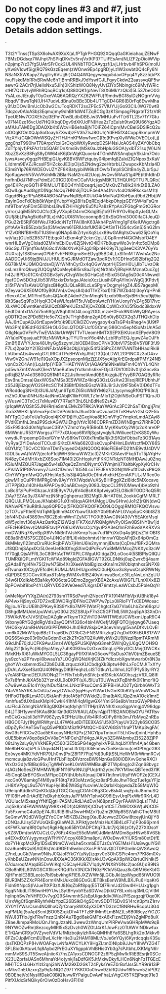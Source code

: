 # Do not copy lines #3 and #7, just copy the code and import it into Details addon settings.

`

T3t2YTnss(TSpSX6oIwAX9XoX(aLfPTglrPHGQ92XQqqGaGKieiahaqjZENwF7BMzDGdsqr7WJhpt7hSPiqDKvEv5rvjVx9(P37TUiFEsAm(NLlZF2pOiolWVipn2pjmp7(z37fgSUAtrSFrCqk2UL4NNbTFDCAAyqzf(LvjLHrbvb4FhSPG(molUyXw8VIcwfSig(RQ79kGzzEqem(zWOnw9Ep4pgRD)yLt1W3xwbt0Q4cFy6NNSaNX5WKapyZAygIlry6VUjj8r)O4Q4WQegywexgx5davOFyq4Yy8zz5(bPXfvuFIskdMbRRvBRwMe6hTjBrmRRBkJ9dYswfGJLFqyyCkdwZ2aassyqQF5waewrGl2ACri7rjUelIxNxu5Jih)0KShlzW0Q8NyyUv(ZlYx5Nblng(c69Mv(WRlcstHf7Qzbv(vjWRhRQaqBCq1s)Q880QK1(pNevT8(X6MkYzQk3)5L537beO0GYsALxcJtErujIyT0yOxeVAQ6AQRQzYXZ62WFPJ)f9mdwBGf8ylDzNOgrnVVgRbqdV18wsTqN(UH47udvLdBnu0xBBc3Db4UTTgCD4GR6(BOrFq6EwvMhay3fJzDOwlBmUcOb3w2CrJToqRDKT2sxZPEcS7VlUYUijGo93ClL(WG70wtB7dqzov0AloASb)3Eqmu)my9dhBh1dW4TZqBCGg3zK1SmpagFNgxtnT2fzVtRTpeUENw7COXEh2ql3EPm70wBLdbiDBEJw3VMHUuFvfT(r6TL2Sv7fY7Gtuv07N40zq16vcUd7HQIXbq0Dgv9dXKUdFN(Hea2zTzEaIsh9twQ9U66YgzADaM)UuTAM)Dg3DAQXbKt6WcvHB6ehaBjNTOiFZ64iCpn(MvCBeIGDSlRcQ2uolOOgKfOnXQJpSoGoayhZXw4)zFV3hZlsJ8GUh)YdEH5fX4CoppRkmpnVWVizXYk(GQkOWnWSQyZHTHJHnKPMow1wcG(Rc(KFvqXIyWWaOVEOLo(Lj)gzg0hzT990hvT70ArpcYcxIGrCkybWtXyRwdpD2SI4NsiJcA0S4iyZAY0bCbqZdTfphjvf)PkFAz1zb5QAB1DnXmsBv(MSk0aJzbHpIuGSOA(yxlbT21sq(W)IJNXbzZSvXzB8FgS8yDW64cK6jGnWgKQuoekr4TGmMWSAnqbgVSkiJm7OdclywsAsvcy0gqzPHBEqiGUgvK8BV8WFztquby04lpmfq8ZalxiZ(QNpoxBxKaVLiIdmm9EVZJRcsslF5HZckoJE3lpOljs5ZNdwg2zeHrbrbL(ZwupoxKbMzIa4DE3m8Ylp76R)WDEOvUZYZF8KBatypbiIW6kzfIOwfxTmpIiSCiItBn4yZLbr5pJKjoKugwehN5VoVKdnMk2iBlarNaM2rc4I2UopjJwQvv5RAaS1g4PE)itthfdtnDhnfhnDdJ7NFcyPdmEJC01GD(00mCCaIVUc(gsMBKTLTHQUHQTTUPLQRo(gs4EKPcyoGQTHPRIMUUTlB0Q4Yh1iDceqrLjexQMkQvZ7s8lk2KrkEtB(LZA0SQwlLguAudGg)tD(NgcNcQq7HNhSjTQUF4e4Aa4(NrvfcdOtk9RkckxsM1t(lGggd6NgzRPyAB64ABO5APawNqRBpK0UkO4rMyiNaQIKbH)au)9bd2Hb(jWZayInGocFdCbjb8kWpn(jYJbpYVg28HsDqREojd4bkpOhpjzGEYSW4sFsQmmf9TbmVpFDm5EI0hbsLBw8ZHlHVgNrEu5fUPa8zRYpAn2FGbgPmGtCGRoryVror)JqiM55NOJCfc(CEyVXxpEO4rmCKdqjB5j1o9TFr9YGvRbpXyJeGLMxGUfj8bLPaAg5ki6sP3Lx)rMQUOI81VIccoonnp8r26xSbGfrni3O00ifaC(JeuQ)PGu22rE5RjF68fWeJ7dGdc)NTzTFA(I8nK63Akh4PzAYmg1gFdXeIUWgctrg8pYtAAVRzB5Ezxb(5s(l3Mvdwm61ERIUdxfUK59iQAf3nTH3S4cvSnS)SnG2ImY1ZvGRNfB9HfbT1US9mq0NAp54kZrtynXqSLsx89wGARqItsCwu625jOoYiqwjViaz(GUoBZ8537TEtbqoX1xEkm4qF2cknr2gUJ)GpRrmH4GiCMsbfO4EYwnrHLBwVgCIxiad0ZMVmEbiCuv6ZjSNvtO4iDK7b8upwWo3v(n4tc5xDMp8G6cGpJT7jm(fGuM)6Gc4Vi8lsXNvK)iFJg0rBjxnHKi9y7L)g3eeCK3VA76yYoGUXra(y1S80smwjGPbEYvhFN9Xgnx8mEDyg95BD4LLxSIfmMTWwhAo2NcAADDCyUi69jqBNIJJUHULlShGJRMdOTZaw3pdREv1t1CDHnoSi92lbf)g2Q26G78kMAUQMOQrdsvDjWrWNfnCyrDx4qOGwVaptrHjESmH0UjJIbTUvzOikosLmz9roQkwg2UQQgMQoMeybBl5rs8aJTpk)NrXhb7jBRqHAlMznaCucZg(h42Jl8PDc01CXnD3GBv3yNyClvgWbcSGHaCaSHSixG5GAg5sD0cXNIwwdlfgefDDw5DCtqUlb53lVRzxkrDxfagaJAteieXczLiusihGFqAYIm)vWgCj(KPdvfjzli5tFWmTsAVaUQ1glscBHlgClJQLaR8ILcLeSPgn(OcgmyHgZ4JBS7agepM(9ZeyvaO6XE0MOf0yB0UVnLvOwjs84)ddT1VZ7ox1)1tE7WZbd4)l3oyYqHPn8r9evxACnLM1IYmfSahsQQAo8Z4dmFZhnMmgNRzxdb9IbnSjvBHr(5eu9jij9ioiRt3SaeSq9Fp3HyqK3O4sWLfqsMT5rJVsBotAwtclYH(wUonylYyZ4g5B17lvcXLkWOOEwntKendSUlQzDBiPeKUEzaZKjQvZQBLCpWDxXVJ5fGxdc3ildxxW5EdfDdnfxt1AZd75n69(gW8qhttlhD4Loog2GDLmzxH0Fok9NX5WyQRAyessgODTK2ee2PDd5EHc5o7X2q9JTHghBdnp2gADSn0(yBOZX2q3JTHQkhDlpAAJ6rtCupAQJ6rtEupw6tfx)k9EUClkDZCvwygaoy4xaTsGP4sRheg4v(iU9fPWb3Ph)69EdtF62lE5HrOLGGoLQTOQFUcf0GCmnjG86Cm5epNSoMzUnA5dO8gNquGVFnPvTwEVIA3krUrWjNTTvTUeomHMTXSEPXEiKUcnXEPyeV8G9AYla)xP0gayjuaEF9IzNMWbAqJTYUTrxoY6o4MvLzbRFpTEQJguwZ4aOJFh2mBf)BWYYJcte48UhyGg5zzymUblOEB40bxCPNV30btV17Sbt8V5YBF3fJ9F7Lx)2pa0zY2((B2nNFJxtA9R0sObjLVpjkI54f3SSPcZ4W17iANTbHHaolRki9LhUbmAf)s4wwlgG7LtRtCdTPcBHWx5jJ9d(T3(QoLDWL2GPtNCXz3oD4xvWw9VZGnJW91eI1(QaXOpJXZpseopnMjzZjZJX5ycAIjgXrEQrdpslfPMY24NBvpnCx2C4An((LqJsfp(Y(E8(THAEYNWOr(AQAGfaI9NkeWaFm4OhYYL4QNrpd5whZmfXVouK(SesYMaeBufaw(Yutkmhs6kvFOjs37DVf0tD3vXrjb3ncv8apiRkjBZMv4d3S60QQ51Mf1X22JisIhmeIAmd0BSAkzgkJEYyyBR7OAQByRRcEsvBnuDmsa)QaxW0Sa7MSa3ESWWZz4kiqG3OzLGsXw23IisojRlEPUbhhJfzS5JBjEizqqWO2GHtcSCTt43SBhfD8tdEGszWBBJ9r3Jv)9tF5b6V0)D6dTFxWRoddogSNH3)l3U6JdMjun6TpXlZ65IcWkBYM6z7LL)ycymsgRf0QfP63rJjmZhOJ0an0NHJ8z4atNmGAbjIK1liirF0WLTz1mMloTj2OjhINSeOuPST1QrxJOyWuswIC3TxCc)7xMuwDY7R7adY3hL6LhEdNe9ZsA2)(p1qaWtWQSh55JNHRr(ieSnnLEMvZ9TRK3VKaYWGrAc3FC2hSaT)Dng)j7m(7rx5XWHKLlpVlexxFjnOnDVPoVdnhJSuvD0nuCvuaxOSTvKHwVrGsLQ2E5bMYTgCjDubToUaTqQoql4jKXFDj)iYuZGxgVoa8EfGmVFgCYmpkoLmdAZAyi8PVdKEmfhL3na2P9SckAGW7JlEhg(VtVc18N)CDRPmZD3W)NBgm27IRhROD35xF95do3d0nNgfuueC3BV(YZhmzYayR(B9oDLMy(KKwtXy2W(x2dKnrv0P6MWmbUR53YWorgsu7TF7xGUoqo6RVRjSgstyvqlyRJWiliuee12vK8S0yWuvwydiJPrpqempG0xofGYmMvS8KwTOX6xTtmBaRjk3tSfQbfObbaTz3OB1AysYyRya(2YIDeAoolTCCudlISKtcDIANa66202iskCvupP4HmLBxWzctfMXY86S6OYUfz)TSCvCC1GnnTDmTybyedO4jkNQOOQ46ioFlE8eFD21tNE9vtU4DVVtGDL5uwA(fdW7j(ecfoF1djIWHS6muWW2)c3)ZMKlrC6AevtFkq5TcT5jAYqHvN48zyC4dMHXxbZX8Soo71M40i2GhHopIuYtFKKDNTdzNT8MHDAwJu0ZnqKSluMMZQUR7Jageb5w4sB7qeQzZnmDNymtXYlVmjmi)7XaItbKypXyKrCHvcPVaW51PGFAxwvyZcakC1DvmvT1G5NLcxTEFJEVVXGN(tWEuftfDxlvxP9QSCInYWYgrnMwQGyKHnjIAqBJis3lj(4QAdOeDfntvhxhkHZenAKPULJMRco0ogkwM1IpOuPPHMPRg0nlv9AyYYrX1WqdeVuXSyBlHPggXZzi8idc5MXocavqJITPPjSQu140hHIaAPAPOy4OaABCvejzy3083JlzpcCL3fN(0Mew4)bVp9zhILoBcSfziPuPHGkzarJr)I3E9yV7Uy8V4dBsKK6pfwiyaOELG8idRT0ODRoQ5RtZiAy7EZAq3yJ3XAFnz(N5hgOghperuz3B2MgDIJkHAT0bL2ookkCgfMiMRLTQRQUJLPMQLueJKNabklG1uXfin8(qsAGHrUMggUQwGHrw)Jo1tZ(rQN(dwQNANwPEY9uR8t9Jup9QPEQp(5FKQOFKQOFKQO9LQOgq)RM1OFKQOVlsvu)zTO7UpFftleB)VdTqM((jdhm94tXYbaw1)UdSY0b9fbFAFLGVxp5pCK6bt8ZS)bN4NDJk438S9m7BC2EoIimWmTZyNCTFG0(89AwC(N(43(VY5EAKdMsqldW5ydlnvf36qlAAzQsrKqZ12W2qHFK7XdJVRQMgWvPyOISw0BS(NY8w1jdsFEzH6RDwv(QMdREtav)PY68)JKWkrcC(cYgv)P2A3eQ1mFzhBwS(AKRXVSmxDWdNq7KynBpjX6VvNkBn1VJshKmrpTsau7ud1iPr)XoDq4y(j6))sZ1dIOBfS8E8a6h5M57SCZ8Dx4J)NOe18fL)I)vkbohmtv)HmrnvYQbcAFrjDx64pOmCz8kMMsyl123mzDruRUcRcjbPWo7jHmU6Ie2nymnnjIDuta(CqDreJfBFx2QMraJf8QDmjSApxIXz5L0eeUetBdOfngSXmQdPdFovYu8MMVMcqZNKXyc3zcWIY70gjLQjsAfFRL3oC80HtAcTW7XPlLCWguUGIdgaZKLoOoc4(5SIBPlyQIIQUTUMRQIQPLmtYGKITcW1Ad89kgIdZGFA8IGWT92GLDNltkj0apZwrx5tj4samgSAda8Ygl4Nv7S(2)wN7Sib4Xr3XeeWbblBgizqkKna1m2W0blqtnhxsSNPX8eTtvunaxt0CzjgVEfcdHLRUMJJMLIHIUgxv9sCI0uHjXuv3c8ywxCspKRWrNydQPDS0SDCCvvXIKax8TsMgdWMXvRfBZ40yVjnwuBorLe3fLqNwLohZgUU34w6HXdIkAb5BaNkyf0O6cteGQEmoZpgyrXB0A2cAxuW0lGFLFLmXlXx8ZIBpPOwbif8bsP4YLQRYVD509Ve0eed7LKgrsDI7)imtzyLeaWCsbJ5PbleQqYr)(wMeNgvYYXgZiA(n)2793sm1TRSd7wyhi2NpcoYFX1914Mf1bVjx)UBhk18y4AP4wxHjSnyxG7D72vdE3WDRlg1DFNoCZWPVw7pLx0liRloFYTxCEDWceacRgjioJh7bUUE8h2PKwyR3S9Yk8b7MPF(WbtF)hgtct7aG7Vla6LhbZxh66qzUD8hgdMMUdeUpuWntUyO30JI2SZS8UjxF7n3C5GFTML5Wt2aq5pA33XnDn75WXdV6x7JVSfjDiqDAZglinwTkymTX2VhTD94W1TWEdUCW5xmUpaR9C49(bxny8RYG2gldRgVdis2ayQQfNf326o4blr4WCefjfJ9jjFQTOIjyjqwg67UaeqVHOSkyVJmRHANsVGlPFDWKHJh4)RdV8sjxQA3cevVmygI5vaADfKvLOvElum6k02MrWTpjuBBzTTray6DvZO3bC2rFNSMRikzkgQ7rgDxRX6kBUtS17W7DQS6Sykzo03r0bOaGdpn9kd2k2TrGb7Q2XuWlykWx2U9jNzziRpmTARmMiG9dJhE70jdUCFK9AwJ3nz4W6fgSPUSKijWpG3neh5WlhjQyjU6gQMOH9QA6g221(k5yPc(9b(9yaMnyy7uhK093hwDzGxvdGnqLrjPBryGCLMvj(OWCKxfMxKHxR)81uWkMYCGL5LC36gayP(IfXfIAhG5oxwFSsDusX1bV0(mZBxueSEjys9zcNs2PYavpii0bwauYs7LOOgWQNdXrjK3)ZkYdIczvbXgwhtwarb0r8N3aghoYWrxxbmmdSsZ2b8DJBLzrquczkKLICbd(gXk3iptwHNhLxFoCMJ(TxXYyj(DrALAvXsefSatQU40N9rgyDlKBFeqhzLcISTGtkuYLJllrhxL(QT(P1y53yrRY2y7eAl8PQmoDEDUNONq2THFRvTxbRyhSIVc(xnR3KckXAG0hszjzVfDLQ8Ifl5v7s8fmhJkXA5b3ZYznkUL9oDKPF(uXJ5lUuT0UWwzXFqBhhfk0K1mor1(Qo7w9wAxuE1c4Y(kylNDufSLtvLLNkz1PsuCQmS3FPBHIAJO2TyQirbh6WxT3Y4cVANsYRKJuOdUaZwqzDWba2(qqHsyvYtWarUvGmK0b6VfpbVmWCwJI9HFoOTijdRLmA1CUSktAnFltftto1A5jrFOWkid2U0ha(bAKLIQpZmA1Ock1mrE4mhfue5tUXt6axKMpl4CwkK41hMI4qMIgwGX4YmiG16e9bVlnzoGWyPIMvdutJFIcJiZdnIgNSAfB3gQKQHbqfdyhjtr1T11Hjr(SWNhXIxnpSgpVmgj4V99dgpE4L)T3H1ywm15KAu8KkIIQn3dG3V6AULADylrAjpIT1fB2ANOBlsGYUFATRsvm5CkGxsJbIi3dYPV96ZyzyREPHzUlbu(Vb4iRl1oO)Fy8Hb3mJYbMyqZnREaHBGO0FJy(1NgWRWtynLL47W6(udDiTEE9XAS1J5X0P(ayUV323yk6SCOB5dDpZyFk1AeT5wTxgQ5wPlGDiMSzfKPMtQCH06XV6GSV11raPTMKp3vgFA(8wG9sFflCCw2Gad5EKxopyNHlzfQPx(ZNCYlpuTmburIT5LhGwd)ninLHphEadUE5bktwV8qo8pkDvV8aOYNPCeh2Fd4gzJAKyy3ZGWAbmbyZ)52Z8ZjPP08tJhy2sLyGyVVkNERyC560(3E5bSPG4egyhyixVP6LhqLbYXfm4Aja4GbenMe8bHXnx)bPL5TAqvd4NT)amxLIfr0l)zS3iFnmwZ5nKesbmu(ceGPtVgcG83Eo(wye4MK(YdVHR79Lh0nv(Px(Z8f1P7Pip)Yd)3uR(tS5LHeWrM0rWimnRCv)mcmcuuja8zvicGPwJHnf7LbFlbpDIVzrosBW9NznGa680iOBXvvGoheRXO)WxOzGd(vfBIBa)9SxjTgWMYxeKL0nWEWMBaujlF2TWp6ng(o2IZqn68bvgzn(AGzNoSesZFMHMW8jdFN116Pa9NU)jPUq)rth2y(ec7lKYMlwcQBTeed3)1K45iCnq8QrBYOSkv(MFIpoGDYi)hUbfsX(nuajIOifX)1njfmrU)tyFtWOF2e(CEXJnxcGn0V8amkgT4M6ya(P18tq7)t93oMzwSgkz8atP5uloJhwT6qzTue1guYFjzJH8XVPpgL9u576YKupHyI8bE(W8SgYucvleVJqQa1xIKbjqwdaZb58MqW(QU9eiqnKddlrsYQnKGdjQqtTGC)CqrgjCGAhO8g3CcvBsk4LwqEpibJ8nmuSQYFI08Hwh0rtAd1E7xDkyhbXqhsJaPFMNY1phv8C96IEsvUrqP)xWir9RKrL4DVQUIucMl5xeagYfNfIEjgtH7ASMURdL)AdDv(N68pnzFQyrFAAW(0qLs1TMUJo)5k8p14FAWANMgV98XxH)Df(4QRW)K)CDw)m1C5TZM9DtX8W)uN)CDE7u5FxvmoC4ut0pE74JRURlBl6hJ3wwHMZv7(uZm2KWp85StValhCTncM8tifSeGmwVK)dDW0gfZYoCCmN5KZBJ2teg(XeJBJcwwcZOGwi8tceyjUnQjIY8zDNQaJUlsy52VUoQkEigGIaW42LXPIktjyzeMnizHuX3B4LdF7u)P3o96jxm4sKFW7Jxm(8R)Opfvr)Rg8Hlg)o65BYOADPCKq73Jbt7jKj36(zOfyZ27XIOsoYyKZ8VDm(bnWOJCzLCy76Fz4KbxE55dMoW)JdMmMMDm8gxHNw5RV6Sba4EXvdXoYJygymxgWFhYiKV)cpyX8R3ma8prUWOeDwvKYlURSm80etD(fEdo7YH(xpMcXPp1DSxEtNmCWvdLhe5rxmbE0TJzCuYGE1MsH1Us8wguIYGi1bza9ureINQo9)A0)Rs)Vcd9GEfh9w6mzXosPIRNdvQIDT0PGm6nQiVSAwoQZ7nxLuuGk(Vanw9NiIsJ0QJoRYkGY(uNy))zqxv0e3OhCSPic4nm7PKI8m0XsyKhbBeUZawNN(nOxwJIXXeAO36KIKkXD)rAkU3vGpAX9piW2Qr(uCNhlk(567duaroqMA)qdB5DvWIKq)rO5CayHUBZV1q4yAVNX8YGNc2)aoGU)dB9NSCBo8hl9)L80WGSCX1lIceKRQdffxV3N)CkTN0zPK1oV5Qauz8uQ6M)6eKbfGXjHFmblE38BLeo(o7bI9sbvkhgKFlE6JXZWWn5jLGCbJkl(zpWypd65fWUO9IBfJR3M5ZZXcPR4EormKMkUukc88GDxGLlETBksEenW9MLBXJFu6HqaKr6Fidn9XNpcS(lVJueTtXP3zXJ8(6qZbRf8pq(E5TQI7RimUd2Gw4HHLUxg1pghSgqNNbdLIT86wriH9YUwLSyt8HyxbYEaSDWvaD)kkQYBLxnlsiq3MLCjVltMhplnphSw7nNHFEOv7ygX)9S4wmnhSJsEpUigaddlv(W(eJPfSzagzqjfOqe0KU)rxWgCf6qmRRyhfvMzYpzE26BSlkD4gSDmvSDDT1SDv0S14rc)t3pYsZ1rrvXY0Y1YWsrCsm4NQIlhoQZjrCnary8WX4yX3DKYD3znCfBNRHwRcqoU3G4xgPM)Ajj(5uAp)Scnt(BO0S2)gkDfv4TFTzBF)Mm9LmBNZ)Ls6B0IBcyzYiGZCNWJ)3TfioJgkFRwFnzz(2nR4Au7Bgd6akGMFdxA6kFlzwEDj9VsZgMPd8uXZ8aeJkmpaRMoUQnJ1mgJzzaNL3wew2zWmqUmPIRPeVwaGHRpMWs9qB9NYWOZwRm)8ezcqyMlRI5xSzDvzh0WZGtJ4rK1JowFzz0TtAWVINDkwfuxETrQAmCRXy0VZyvelVdV1JfMizbojkylzhR4oQMHh8Ya6SBLhg1tk2e(Mkkv98FZsOJpjM1cmEUBwLXcHnH(e3iu2HAM18MLtVoJe6nYQy)6KyrdcqqIsK3Su(bsTKDQPzP(HvWOAFqvLvNfaAWCYLKY9HgZLtm0)NIpb9JJwY8hWYZG4TSFLBio0kAtuwLfq8Aybd2PrEGuXYligppkVhIBHis0Yb3g7sPJtbh(JXKMgN6lrmmMvS9SJT5SweA(niioK)7hsZA1yxsCDNOGP2z6P5zjMwfkfRiEBEsrjlr0SCeX23UZprfaUASn6MhnaYd4o(ynkj1aDdfGK5JtMxiwDkyfLHCn6NqhFz1TGEcEMH)TCSsL6HxYIzI2qnj3hNWM29XD2GkT24FyksYeEZ0rBxfJss5LYR9r913iPuiMksGnEUizxrq2p9q1aNQGZ97TYKKOOo0hwv9ZbRQUdw16Rcwv5ZbP(929BOEhejVo)NysllfDakC0BiQ1uvwRYPalguDvAwFhaLsVtgCX5TKEjPsqq91e3PitfXUdxSrNQiky6rOlw0zDoHsv3F)))d

`